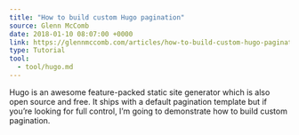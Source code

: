 ```yaml
---
title: "How to build custom Hugo pagination"
source: Glenn McComb
date: 2018-01-10 08:07:00 +0000
link: https://glennmccomb.com/articles/how-to-build-custom-hugo-pagination/
type: Tutorial
tool:
  - tool/hugo.md
---
```

Hugo is an awesome feature-packed static site generator which is also open source and free. It ships with a default pagination template but if you’re looking for full control, I’m going to demonstrate how to build custom pagination.





